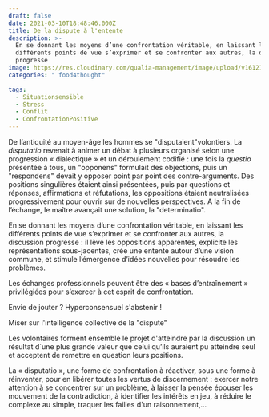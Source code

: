 ```yaml
---
draft: false
date: 2021-03-10T18:48:46.000Z
title: De la dispute à l'entente
description: >-
  En se donnant les moyens d’une confrontation véritable, en laissant les
  différents points de vue s’exprimer et se confronter aux autres, la discussion
  progresse
image: https://res.cloudinary.com/qualia-management/image/upload/v1612185239/tdf/joshua-ness-225844-unsplash_bsnekj.jpg
categories: " food4thought"

tags:
  - Situationsensible
  - Stress
  - Conflit
  - ConfrontationPositive
---
```


De l’antiquité au moyen-âge les hommes se "disputaient"volontiers. La _disputatio_ revenait à animer un débat à plusieurs organisé selon une progression « dialectique » et un déroulement codifié : une fois la _questio_ présentée à tous, un "opponens" formulait des objections, puis un "respondens" devait y opposer point par point des contre-arguments. Des positions singulières étaient ainsi présentées, puis par questions et réponses, affirmations et réfutations, les oppositions étaient neutralisées progressivement pour ouvrir sur de nouvelles perspectives. A la fin de l’échange, le maître avançait une solution, la "determinatio".

En se donnant les moyens d’une confrontation véritable, en laissant les différents points de vue s’exprimer et se confronter aux autres, la discussion progresse : il lève les oppositions apparentes, explicite les représentations sous-jacentes, crée une entente autour d’une vision commune, et stimule l’émergence d’idées nouvelles pour résoudre les problèmes.

Les échanges professionnels peuvent être des « bases d’entraînement » privilégiées pour s’exercer à cet esprit de confrontation.

Envie de jouter ? Hyperconsensuel s'abstenir !

Miser sur l'intelligence collective de la "dispute"

Les volontaires forment ensemble le projet d'atteindre par la discussion un résultat d´une plus grande valeur que celui qu’ils auraient pu atteindre seul et acceptent de remettre en question leurs positions.

La « disputatio », une forme de confrontation à réactiver, sous une forme à réinventer, pour en libérer toutes les vertus de discernement : exercer notre attention à se concentrer sur un problème, à laisser la pensée épouser les mouvement de la contradiction, à identifier les intérêts en jeu, à réduire le complexe au simple, traquer les failles d'un raisonnement,...
